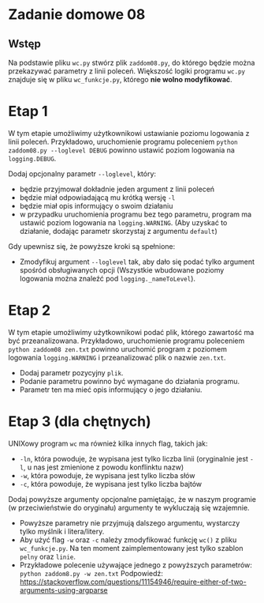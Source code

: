 # Zadanie domowe 08

## Wstęp
Na podstawie pliku `wc.py` stwórz plik `zaddom08.py`, do którego będzie można przekazywać parametry z linii poleceń.
Większość logiki programu `wc.py` znajduje się w pliku `wc_funkcje.py`, którego **nie wolno modyfikować**.

# Etap 1
W tym etapie umożliwimy użytkownikowi ustawianie poziomu logowania z linii poleceń. Przykładowo, uruchomienie programu poleceniem `python zaddom08.py --loglevel DEBUG` powinno ustawić poziom logowania na `logging.DEBUG`.

Dodaj opcjonalny parametr `--loglevel`, który:
- będzie przyjmował dokładnie jeden argument z linii poleceń
- będzie miał odpowiadającą mu krótką wersję `-l`
- będzie miał opis informujący o swoim działaniu
- w przypadku uruchomienia programu bez tego parametru, program ma ustawić poziom logowania na `logging.WARNING`. (Aby uzyskać to działanie, dodając parametr skorzystaj z argumentu `default`)

Gdy upewnisz się, że powyższe kroki są spełnione:
- Zmodyfikuj argument `--loglevel` tak, aby dało się podać tylko argument spośród obsługiwanych opcji (Wszystkie wbudowane poziomy logowania można znaleźć pod `logging._nameToLevel`).

# Etap 2
W tym etapie umożliwimy użytkownikowi podać plik, którego zawartość ma być przeanalizowana. Przykładowo, uruchomienie programu poleceniem `python zaddom08 zen.txt` powinno uruchomić program z poziomem logowania `logging.WARNING` i przeanalizować plik o nazwie `zen.txt`.

- Dodaj parametr pozycyjny `plik`.
- Podanie parametru powinno być wymagane do działania programu. 
- Parametr ten ma mieć opis informujący o jego działaniu.

# Etap 3 (dla chętnych)
UNIXowy program `wc` ma również kilka innych flag, takich jak:
- `-ln`, która powoduje, że wypisana jest tylko liczba linii (oryginalnie jest `-l`, u nas jest zmienione z powodu konflinktu nazw)
- `-w`, która powoduje, że wypisana jest tylko liczba słów
- `-c`, która powoduje, że wypisana jest tylko liczba bajtów


Dodaj powyższe argumenty opcjonalne pamiętając, że w naszym programie (w przeciwieństwie do oryginału) argumenty te wykluczają się wzajemnie.
- Powyższe parametry nie przyjmują dalszego argumentu, wystarczy tylko myślnik i litera/litery.
- Aby użyć flag `-w` oraz `-c` należy zmodyfikować funkcję `wc()` z pliku `wc_funkcje.py`. Na ten moment zaimplementowany jest tylko szablon `pelny` oraz `linie`.
- Przykładowe polecenie używające jednego z powyższych parametrów: `python zaddom8.py -w zen.txt`
Podpowiedź: https://stackoverflow.com/questions/11154946/require-either-of-two-arguments-using-argparse
 
